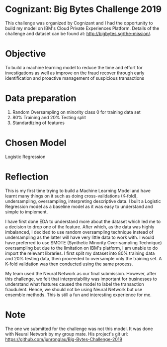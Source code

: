 # Cognizant: Big Bytes Challenge 2019
This challenge was organized by Cognizant and I had the opportunity to build my model on IBM's Cloud Private Experiences Platform. Details of the challenge and dataset can be found at: http://bigbytes.sg/the-mission/.

# Objective
To build a machine learning model to reduce the time and effort for investigations as well as improve on the fraud recover through early identification and proactive management of suspicious transactions

# Data preparation
1) Random Oversampling on minority class 0 for training data set
2) 80% Training and 20% Testing split
3) Standardizing of features

# Chosen Model
Logistic Regression

# Reflection
This is my first time trying to build a Machine Learning Model and have learnt many things on it such as doing cross-validations (K-fold), undersampling, oversampling, interpreting descriptive data. I built a Logistic Regression model as a baseline model as it was easy to understand and simple to implement.

I have first done EDA to understand more about the dataset which led me to a decision to drop one of the feature. After which, as the data was highly imbalanced, I decided to use random oversampling technique instead of undersampling as the latter will have very little data to work with. I would have preferred to use SMOTE (Synthetic Minority Over-sampling Technique) oversampling but due to the limitation on IBM's platform, I am unable to do import the relevant libraries. I first split my dataset into 80% training data and 20% testing data, then proceeded to oversample only the training set. A K-fold validation was then conducted using the same process.

My team used the Neural Network as our final submission. However, after this challenge, we felt that interpretability was important for businesses to understand what features caused the model to label the transaction fraudulent. Hence, we should not be using Neural Network but use ensemble methods. This is still a fun and interesting experience for me.

# Note
The one we submitted for the challenge was not this model. It was done with Neural Network by my group mate. His project's git url: https://github.com/junronglau/Big-Bytes-Challenge-2019
